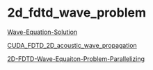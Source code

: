 # 2d_fdtd_wave_problem

[Wave-Equation-Solution](https://github.com/juandapradam12/Wave-Equation-Solution)

[CUDA_FDTD_2D_acoustic_wave_propagation](https://github.com/ovcharenkoo/CUDA_FDTD_2D_acoustic_wave_propagation)

[2D-FDTD-Wave-Equaiton-Problem-Parallelizing](https://github.com/kemalcandann/2D-FDTD-Wave-Equaiton-Problem-Parallelizing)